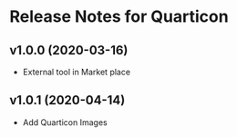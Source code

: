 # Release Notes for Quarticon
## v1.0.0 (2020-03-16) 
- External tool in Market place
## v1.0.1 (2020-04-14) 
- Add Quarticon Images